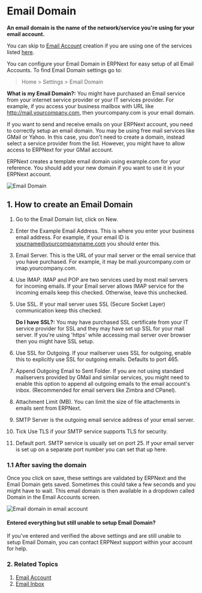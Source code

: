 <!-- add-breadcrumbs -->
# Email Domain

**An email domain is the name of the network/service you're using for your email account.**

You can skip to [Email Account](/docs/v12/user/manual/en/setting-up/email/email-account) creation if you are using one of the services listed [here](/docs/v12/user/manual/en/setting-up/email/email-inbox#2-create-an-email-domain).

You can configure your Email Domain in ERPNext for easy setup of all Email Accounts. To find Email Domain settings go to:

> Home > Settings > Email Domain

**What is my Email Domain?:** You might have purchased an Email service from your internet service provider or your IT services provider. For example, if you access your business mailbox with URL like http://mail.yourcompany.com, then yourcompany.com is your email domain.

If you want to send and receive emails on your ERPNext account, you need to correctly setup an email domain. You may be using free mail services like GMail or Yahoo. In this case, you don't need to create a domain, instead select a service provider from the list. However, you might have to allow access to ERPNext for your GMail account.

ERPNext creates a template email domain using example.com for your reference. You should add your new domain if you want to use it in your ERPNext account.

<img class="screenshot" alt="Email Domain" src="{{docs_base_url}}/assets/img/setup/email/email-domain.png">

## 1. How to create an Email Domain
1. Go to the Email Domain list, click on New.
1. Enter the Example Email Address. This is where you enter your business email address. For example, if your email ID is yourname@yourcompanyname.com you should enter this.
1. Email Server. This is the URL of your mail server or the email service that you have purchased. For example, it may be mail.yourcompany.com or imap.yourcompany.com.
1. Use IMAP. IMAP and POP are two services used by most mail servers for incoming emails. If your Email server allows IMAP service for the incoming emails keep this checked. Otherwise, leave this unchecked.

1. Use SSL. If your mail server uses SSL (Secure Socket Layer) communication keep this checked.

    **Do I have SSL?:** You may have purchased SSL certificate from your IT service provider for SSL and they may have set up SSL for your mail server. If you're using 'https' while accessing mail server over browser then you might have SSL setup.

1. Use SSL for Outgoing. If your mailserver uses SSL for outgoing, enable this to explicitly use SSL for outgoing emails. Defaults to port 465.

1. Append Outgoing Email to Sent Folder. If you are not using standard mailservers provided by GMail and similar services, you might need to enable this option to append all outgoing emails to the email account's inbox. (Recommended for email servers like Zimbra and CPanel).

1. Attachment Limit (MB). You can limit the size of file attachments in emails sent from ERPNext.

1. SMTP Server is the outgoing email service address of your email server.

1. Tick Use TLS if your SMTP service supports TLS for security.

1. Default port. SMTP service is usually set on port 25. If your email server is set up on a separate port number you can set that up here.

### 1.1 After saving the domain

Once you click on save, these settings are validated by ERPNext and the Email Domain gets saved. Sometimes this could take a few seconds and you might have to wait. This email domain is then available in a dropdown called Domain in the Email Accounts screen.

![Email domain in email account](/docs/v12/assets/img/setup/email/email-domain1.png)

#### Entered everything but still unable to setup Email Domain?

If you've entered and verified the above settings and are still unable to setup Email Domain, you can contact ERPNext support within your account for help.

### 2. Related Topics
1. [Email Account](/docs/v12/user/manual/en/setting-up/email/email-account)
1. [Email Inbox](/docs/v12/user/manual/en/setting-up/email/email-inbox)
